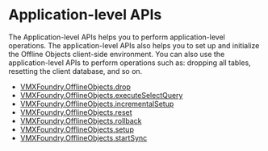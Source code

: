 
Application-level APIs
======================

The Application-level APIs helps you to perform application-level operations. The application-level APIs also helps you to set up and initialize the Offline Objects client-side environment. You can also use the application-level APIs to perform operations such as: dropping all tables, resetting the client database, and so on.

*   [VMXFoundry.OfflineObjects.drop](OfflineObjectDrop.md)
*   [VMXFoundry.OfflineObjects.executeSelectQuery](executeSelectQuery.md)
*   [VMXFoundry.OfflineObjects.incrementalSetup](incrementalSetup.md)
*   [VMXFoundry.OfflineObjects.reset](OfflineObjectReset.md)
*   [VMXFoundry.OfflineObjects.rollback](OfflineObjectRollback.md)
*   [VMXFoundry.OfflineObjects.setup](OfflineObjectSetup.md)
*   [VMXFoundry.OfflineObjects.startSync](OfflineObjectstartSync.md)
